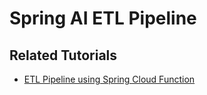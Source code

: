 # Spring AI ETL Pipeline

## Related Tutorials

* [ETL Pipeline using Spring Cloud Function](https://howtodoinjava.com/spring-ai/etl-pipeline-using-cloud-functions/)